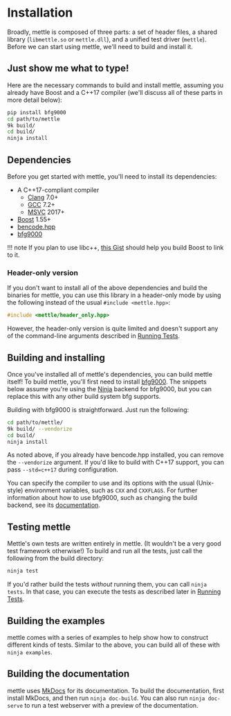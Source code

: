 # Installation

Broadly, mettle is composed of three parts: a set of header files, a shared
library (`libmettle.so` or `mettle.dll`), and a unified test driver (`mettle`).
Before we can start using mettle, we'll need to build and install it.

## Just show me what to type!

Here are the necessary commands to build and install mettle, assuming you
already have Boost and a C++17 compiler (we'll discuss all of these parts in
more detail below):

```sh
pip install bfg9000
cd path/to/mettle
9k build/
cd build/
ninja install
```

## Dependencies

Before you get started with mettle, you'll need to install its dependencies:

* A C++17-compliant compiler
    * [Clang](http://clang.llvm.org/) 7.0+
    * [GCC](https://gcc.gnu.org/) 7.2+
    * [MSVC](https://www.visualstudio.com/) 2017+
* [Boost](http://www.boost.org/) 1.55+
* [bencode.hpp](https://github.com/jimporter/bencode.hpp)
* [bfg9000](https://jimporter.github.io/bfg9000/)

!!! note
    If you plan to use libc++, [this
    Gist](https://gist.github.com/jimporter/10442880) should help you
    build Boost to link to it.

### Header-only version

If you don't want to install all of the above dependencies and build the
binaries for mettle, you can use this library in a header-only mode by using
the following instead of the usual `#include <mettle.hpp>`:

```c++
#include <mettle/header_only.hpp>
```

However, the header-only version is quite limited and doesn't support any of the
command-line arguments described in [Running Tests](running-tests.md).

## Building and installing

Once you've installed all of mettle's dependencies, you can build mettle itself!
To build mettle, you'll first need to install
[bfg9000](https://jimporter.github.io/bfg9000/). The snippets below assume
you're using the [Ninja](https://ninja-build.org/) backend for bfg9000, but you
can replace this with any other build system bfg supports.

Building with bfg9000 is straightforward. Just run the following:

```sh
cd path/to/mettle/
9k build/ --vendorize
cd build/
ninja install
```

As noted above, if you already have bencode.hpp installed, you can remove the
`--vendorize` argument. If you'd like to build with C++17 support, you can pass
`--std=c++17` during configuration.

You can specify the compiler to use and its options with the usual (Unix-style)
environment variables, such as `CXX` and `CXXFLAGS`. For further information
about how to use bfg9000, such as changing the build backend, see its
[documentation](https://jimporter.github.io/bfg9000/user/building/).

## Testing mettle

Mettle's own tests are written entirely in mettle. (It wouldn't be a very good
test framework otherwise!) To build and run all the tests, just call the
following from the build directory:

```sh
ninja test
```

If you'd rather build the tests *without* running them, you can call
`ninja tests`. In that case, you can execute the tests as described later in
[Running Tests](running-tests.md).

## Building the examples

mettle comes with a series of examples to help show how to construct different
kinds of tests. Similar to the above, you can build all of these with
`ninja examples`.

## Building the documentation

mettle uses [MkDocs](http://www.mkdocs.org/) for its documentation. To build the
documentation, first install MkDocs, and then run `ninja doc-build`. You can
also run `ninja doc-serve` to run a test webserver with a preview of the
documentation.
